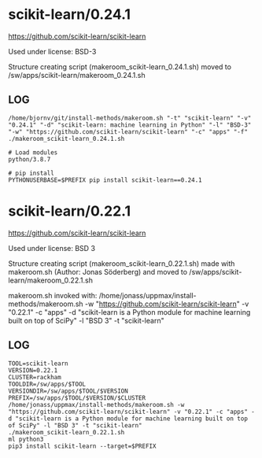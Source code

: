 scikit-learn/0.24.1
========================

<https://github.com/scikit-learn/scikit-learn>

Used under license:
BSD-3


Structure creating script (makeroom_scikit-learn_0.24.1.sh) moved to /sw/apps/scikit-learn/makeroom_0.24.1.sh

LOG
---

    /home/bjornv/git/install-methods/makeroom.sh "-t" "scikit-learn" "-v" "0.24.1" "-d" "scikit-learn: machine learning in Python" "-l" "BSD-3" "-w" "https://github.com/scikit-learn/scikit-learn" "-c" "apps" "-f"
    ./makeroom_scikit-learn_0.24.1.sh
    
    # Load modules
    python/3.8.7

    # pip install
    PYTHONUSERBASE=$PREFIX pip install scikit-learn==0.24.1













scikit-learn/0.22.1
========================

<https://github.com/scikit-learn/scikit-learn>

Used under license:
BSD 3

Structure creating script (makeroom_scikit-learn_0.22.1.sh) made with makeroom.sh (Author: Jonas Söderberg) and moved to /sw/apps/scikit-learn/makeroom_0.22.1.sh

makeroom.sh invoked with:
/home/jonass/uppmax/install-methods/makeroom.sh -w "https://github.com/scikit-learn/scikit-learn" -v "0.22.1" -c "apps" -d "scikit-learn is a Python module for machine learning built on top of SciPy" -l "BSD 3" -t "scikit-learn"

LOG
---

    TOOL=scikit-learn
    VERSION=0.22.1
    CLUSTER=rackham
    TOOLDIR=/sw/apps/$TOOL
    VERSIONDIR=/sw/apps/$TOOL/$VERSION
    PREFIX=/sw/apps/$TOOL/$VERSION/$CLUSTER
    /home/jonass/uppmax/install-methods/makeroom.sh -w "https://github.com/scikit-learn/scikit-learn" -v "0.22.1" -c "apps" -d "scikit-learn is a Python module for machine learning built on top of SciPy" -l "BSD 3" -t "scikit-learn"
    ./makeroom_scikit-learn_0.22.1.sh
    ml python3
    pip3 install scikit-learn --target=$PREFIX
